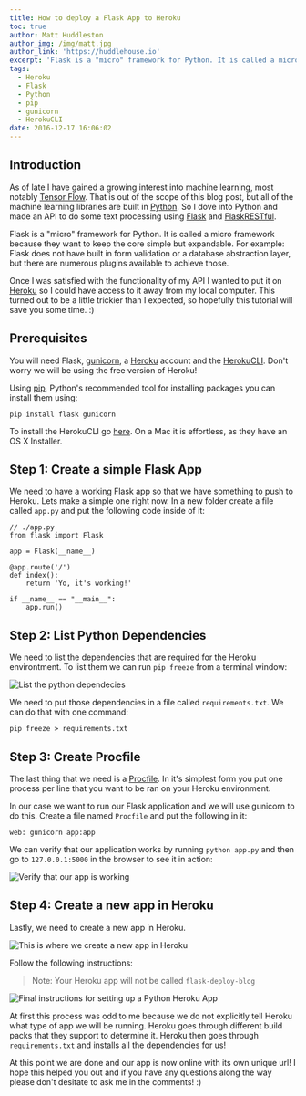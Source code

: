 ```yaml
---
title: How to deploy a Flask App to Heroku
toc: true
author: Matt Huddleston
author_img: /img/matt.jpg
author_link: 'https://huddlehouse.io'
excerpt: 'Flask is a "micro" framework for Python. It is called a micro framework because they want to keep the core simple but extendable. For example: Flask does not have built in form validation or a database abstraction layer, but there are numerous plugins available to achieve those.'
tags:
  - Heroku
  - Flask
  - Python
  - pip
  - gunicorn
  - HerokuCLI
date: 2016-12-17 16:06:02
---
```

## Introduction
As of late I have gained a growing interest into machine learning, most notably [Tensor Flow](https://www.tensorflow.org/). That is out of the scope of this blog post, but all of the machine learning libraries are built in [Python](https://www.python.org/). So I dove into Python and made an API to do some text processing using [Flask](http://flask.pocoo.org/) and [FlaskRESTful](http://flask-restful-cn.readthedocs.io/en/0.3.5/).

Flask is a "micro" framework for Python. It is called a micro framework because they want to keep the core simple but expandable. For example: Flask does not have built in form validation or a database abstraction layer, but there are numerous plugins available to achieve those. 

Once I was satisfied with the functionality of my API I wanted to put it on [Heroku](https://www.python.org/) so I could have access to it away from my local computer. This turned out to be a little trickier than I expected, so hopefully this tutorial will save you some time. :)

## Prerequisites
You will need Flask, [gunicorn](http://gunicorn.org/), a [Heroku](https://www.heroku.com/) account and the [HerokuCLI](https://devcenter.heroku.com/articles/heroku-cli). Don't worry we will be using the free version of Heroku!

Using [pip](https://pypi.python.org/pypi/pip), Python's recommended tool for installing packages you can install them using:

```
pip install flask gunicorn
```

To install the HerokuCLI go [here](https://devcenter.heroku.com/articles/heroku-cli). On a Mac it is effortless, as they have an OS X Installer.

## Step 1: Create a simple Flask App
We need to have a working Flask app so that we have something to push to Heroku. Lets make a simple one right now. In a new folder create a file called `app.py` and put the following code inside of it:

```
// ./app.py
from flask import Flask

app = Flask(__name__)

@app.route('/')
def index():
	return 'Yo, it's working!'

if __name__ == "__main__":
	app.run()
```

## Step 2: List Python Dependencies
We need to list the dependencies that are required for the Heroku environtment. To list them we can run `pip freeze` from a terminal window:

![List the python dependecies](pip-freeze.png)

We need to put those dependencies in a file called `requirements.txt`. We can do that with one command:

```
pip freeze > requirements.txt
```

## Step 3: Create Procfile
The last thing that we need is a [Procfile](https://devcenter.heroku.com/articles/procfile). In it's simplest form you put one process per line that you want to be ran on your Heroku environment. 

In our case we want to run our Flask application and we will use gunicorn to do this. Create a file named `Procfile` and put the following in it:

```
web: gunicorn app:app
```

We can verify that our application works by running `python app.py` and then go to `127.0.0.1:5000` in the browser to see it in action:

![Verify that our app is working](working.png)

## Step 4: Create a new app in Heroku

Lastly, we need to create a new app in Heroku.

![This is where we create a new app in Heroku](new-app.png)

Follow the following instructions:

> Note: Your Heroku app will not be called `flask-deploy-blog`

![Final instructions for setting up a Python Heroku App](finishing.png)

At first this process was odd to me because we do not explicitly tell Heroku what type of app we will be running. Heroku goes through different build packs that they support to determine it. Heroku then goes through `requirements.txt` and installs all the dependencies for us!

At this point we are done and our app is now online with its own unique url! I hope this helped you out and if you have any questions along the way please don't desitate to ask me in the comments! :)

